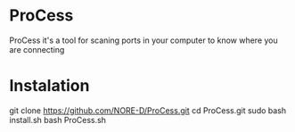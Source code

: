 # ProCess
ProCess it's a tool for scaning ports in your computer to know where you are connecting
# Instalation
git clone https://github.com/NORE-D/ProCess.git
cd ProCess.git
sudo bash install.sh
bash ProCess.sh

